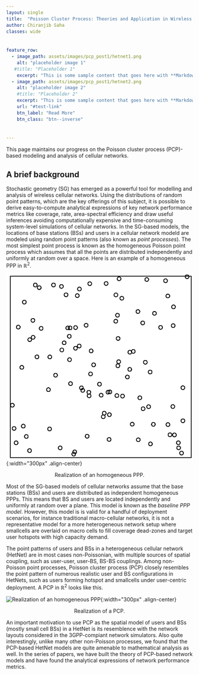 ```yaml
---
layout: single
title:  "Poisson Cluster Process: Theories and Application in Wireless Network Models"
author: Chiranjib Saha
classes: wide
 

feature_row:
  - image_path: assets/images/pcp_post1/hetnet1.png
    alt: "placeholder image 1"
   #title: "Placeholder 1"
    excerpt: "This is some sample content that goes here with **Markdown** formatting."
  - image_path: assets/images/pcp_post1/hetnet2.png
    alt: "placeholder image 2" 
    #title: "Placeholder 2"
    excerpt: "This is some sample content that goes here with **Markdown** formatting."
    url: "#test-link"
    btn_label: "Read More"
    btn_class: "btn--inverse"


---
```

This page maintains our progress on the Poisson cluster process (PCP)-based modeling and analysis of cellular networks. 


## A brief background
Stochastic geometry (SG) has emerged as a powerful tool for modelling and analysis of wireless cellular networks. Using the distributions of random point patterns, which are the key offerings of this subject, it is possible to derive easy-to-compute analytical expressions of key network performance metrics like coverage, rate, area-spectral efficiency and draw useful inferences avoiding computationally expensive and time-consuming system-level simulations of cellular networks. In the SG-based models, the locations of base stations (BSs) and users in a cellular network modeld are modeled using random point patterns (also known as *point processes*). The most simplest point process is known as the homogeneous Poisson point process which assumes that all the points are distributed independently and uniformly at random over a space.  Here is an example of a homogeneous PPP in $\mathbb{R}^2$. 

![Realization of an homogeneous PPP](/assets/images/pcp_post1/ppp.png){:width="300px" .align-center}<center>Realization of an homogeneous PPP.</center>

Most of the SG-based models of cellular networks assume that  the base stations (BSs) and users are distributed as independent homogeneous PPPs. This  means that BS and users are located independently and uniformly at random over a plane.
  This model is known as the *baseline PPP model*. However, this model is 
 is valid for a handful of deployment scenarios, for instance traditional macro-cellular networks, it is not a representative model for a more heterogeneous network setup where smallcells are overlaid on macro cells to fill coverage dead-zones and target user hotspots with high capacity demand. 

The point patterns of users and BSs in a heterogeneous cellular network (HetNet) are in most cases non-Poissonian, with multiple sources of spatial coupling, such as user-user, user-BS, BS-BS couplings. Among non-Poisson point processes, Poisson cluster process (PCP) closely resembles the point pattern of numerous realistic user and BS configurations in HetNets, such as users forming hotspot and smallcells under user-centric deployment. A  PCP in  $\mathbb{R}^2$ looks like this. 

![Realization of an homogeneous PPP](https://chiranjibsaha.github.io/group-web/assets/images/pcp_post1/pcp.png){:width="300px" .align-center}<center>Realization of a PCP.</center>

An important motivation to use PCP  as the spatial model of users and BSs (mostly small cell BSs) in a HetNet is its resemblence with the network  layouts considered in the 3GPP-compiant network simulators.  Also quite interestingly, unlike many other non-Poisson processes, we found that the PCP-based HetNet models are quite amenable to mathematical analysis as well. In the series of papers, we have built the theory of PCP-based network models and have found the analytical expressions of network performance metrics.  


